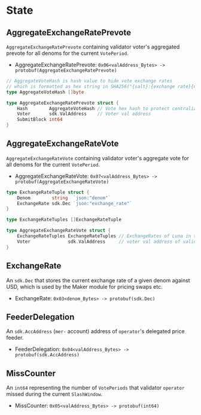 <!--
order: 2
-->

# State

## AggregateExchangeRatePrevote

`AggregateExchangeRatePrevote` containing validator voter's aggregated prevote for all denoms for the current `VotePeriod`.

- AggregateExchangeRatePrevote: `0x06<valAddress_Bytes> -> protobuf(AggregateExchangeRatePrevote)`

```go
// AggregateVoteHash is hash value to hide vote exchange rates
// which is formatted as hex string in SHA256("{salt}:{exchange rate}{denom},...,{exchange rate}{denom}:{voter}")
type AggregateVoteHash []byte

type AggregateExchangeRatePrevote struct {
	Hash        AggregateVoteHash // Vote hex hash to protect centralize data source problem
	Voter       sdk.ValAddress    // Voter val address
	SubmitBlock int64
}
```

## AggregateExchangeRateVote

`AggregateExchangeRateVote` containing validator voter's aggregate vote for all denoms for the current `VotePeriod`.

- AggregateExchangeRateVote: `0x07<valAddress_Bytes> -> protobuf(AggregateExchangeRateVote)`

```go
type ExchangeRateTuple struct {
	Denom        string  `json:"denom"`
	ExchangeRate sdk.Dec `json:"exchange_rate"`
}

type ExchangeRateTuples []ExchangeRateTuple

type AggregateExchangeRateVote struct {
	ExchangeRateTuples ExchangeRateTuples // ExchangeRates of Luna in target fiat currencies
	Voter              sdk.ValAddress     // voter val address of validator
}
```

## ExchangeRate

An `sdk.Dec` that stores the current exchange rate of a given denom against USD, which is used by the Maker module for pricing swaps etc.

- ExchangeRate: `0x03<denom_Bytes> -> protobuf(sdk.Dec)`

## FeederDelegation

An `sdk.AccAddress` (`mer-` account) address of `operator`'s delegated price feeder.

- FeederDelegation: `0x04<valAddress_Bytes> -> protobuf(sdk.AccAddress)`

## MissCounter

An `int64` representing the number of `VotePeriods` that validator `operator` missed during the current `SlashWindow`.

- MissCounter: `0x05<valAddress_Bytes> -> protobuf(int64)`
